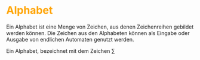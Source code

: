 # <font color = "orange">Alphabet</font>
Ein Alphabet ist eine Menge von Zeichen, aus denen Zeichenreihen gebildet werden können. 
Die Zeichen aus den Alphabeten können als Eingabe oder Ausgabe von endlichen Automaten genutzt werden.

Ein Alphabet, bezeichnet mit dem Zeichen $\sum$ 